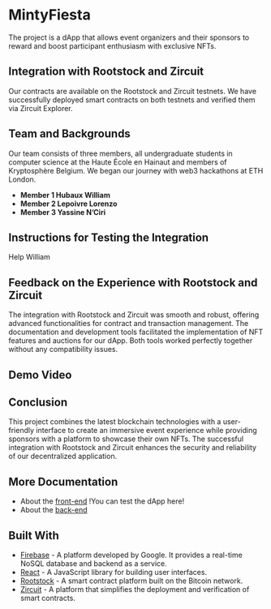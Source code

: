 # MintyFiesta
The project is a dApp that allows event organizers and their sponsors to reward and boost participant enthusiasm with exclusive NFTs.

## Integration with Rootstock and Zircuit
Our contracts are available on the Rootstock and Zircuit testnets. We have successfully deployed smart contracts on both testnets and verified them via Zircuit Explorer.

## Team and Backgrounds
Our team consists of three members, all undergraduate students in computer science at the Haute École en Hainaut and members of Kryptosphère Belgium. We began our journey with web3 hackathons at ETH London.

- **Member 1 Hubaux William** 
- **Member 2 Lepoivre Lorenzo** 
- **Member 3 Yassine N’Ciri**
  
## Instructions for Testing the Integration
Help William

## Feedback on the Experience with Rootstock and Zircuit
The integration with Rootstock and Zircuit was smooth and robust, offering advanced functionalities for contract and transaction management. The documentation and development tools facilitated the implementation of NFT features and auctions for our dApp. Both tools worked perfectly together without any compatibility issues.

## Demo Video

## Conclusion
This project combines the latest blockchain technologies with a user-friendly interface to create an immersive event experience while providing sponsors with a platform to showcase their own NFTs. The successful integration with Rootstock and Zircuit enhances the security and reliability of our decentralized application.

## More Documentation
- About the [front-end](react-app/README.md) !You can test the dApp here!
- About the [back-end](hardhat/README.md)

## Built With

* [Firebase](https://firebase.google.com/docs/database?hl=fr) - A platform developed by Google. It provides a real-time NoSQL database and backend as a service.
* [React](https://react.dev/) - A JavaScript library for building user interfaces. 
* [Rootstock](https://rootstock.io/) - A smart contract platform built on the Bitcoin network. 
* [Zircuit](https://www.zircuit.com/) - A platform that simplifies the deployment and verification of smart contracts. 
